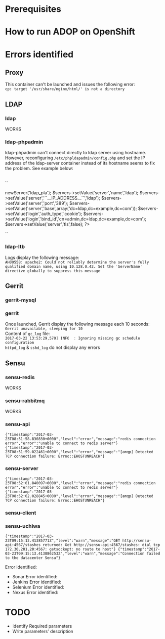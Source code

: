 # Prerequisites

# How to run ADOP on OpenShift

# Errors identified

## Proxy
This container can't be launched and issues the following error: <br>
``cp: target '/usr/share/nginx/html/' is not a directory``

## LDAP
### ldap
WORKS
### ldap-phpadmin
ldap-phpadmin can't connect directly to ldap server using hostname. However, reconfiguring ``/etc/phpldapadmin/config.php`` and set the IP address of the ldap-server container instead of its hostname seems to fix the problem. See example below: <br><br>

``
<?php                                                                             $servers = new Datastore();                                                                      $servers->newServer('ldap_pla');                                                  $servers->setValue('server','name','ldap');                                       $servers->setValue('server','``__IP_ADDRESS__``','ldap');                                       $servers->setValue('server','port','389');                                        $servers->setValue('server','base',array('dc=ldap,dc=example,dc=com'));           $servers->setValue('login','auth_type','cookie');                                 $servers->setValue('login','bind_id','cn=admin,dc=ldap,dc=example,dc=com');       $servers->setValue('server','tls',false);                                         ?>  
``

### ldap-ltb
Logs display the following message: <br>
``AH00558: apache2: Could not reliably determine the server's fully qualified domain name, using 10.128.0.42. Set the 'ServerName' directive globally to suppress this message``

## Gerrit
### gerrit-mysql
### gerrit
Once launched, Gerrit display the following message each 10 seconds: <br>
``Gerrit unavailable, sleeping for 10`` <br>
Content of ``gc_log`` file: <br>
``2017-03-22 13:53:29,570] INFO  : Ignoring missing gc schedule configuration`` <br>
``httpd_log`` & ``sshd_log`` do not display any errors <br>

## Sensu
### sensu-redis
WORKS
### sensu-rabbitmq
WORKS
### sensu-api
``{"timestamp":"2017-03-23T08:51:58.830830+0000","level":"error","message":"redis connection error","error":"unable to connect to redis server"}
{"timestamp":"2017-03-23T08:51:59.022461+0000","level":"error","message":"[amqp] Detected TCP connection failure: Errno::EHOSTUNREACH"}``
### sensu-server
``{"timestamp":"2017-03-23T08:52:01.840097+0000","level":"error","message":"redis connection error","error":"unable to connect to redis server"}
{"timestamp":"2017-03-23T08:52:02.028845+0000","level":"error","message":"[amqp] Detected TCP connection failure: Errno::EHOSTUNREACH"}``
### sensu-client
### sensu-uchiwa
``{"timestamp":"2017-03-23T09:15:13.41385771Z","level":"warn","message":"GET http://sensu-api:4567/stashes returned: Get http://sensu-api:4567/stashes: dial tcp 172.30.201.20:4567: getsockopt: no route to host"}
{"timestamp":"2017-03-23T09:15:13.413886253Z","level":"warn","message":"Connection failed to the datacenter Sensu"}``

Error identified:
* Sonar
Error identified:
* Jenkins
Error identified:
* Selenium
Error identified:
* Nexus
Error identified:


# TODO

* Identify Required parameters
* Write parameters' description
